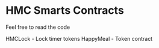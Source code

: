 # HMC Smarts Contracts

Feel free to read the code

HMCLock - Lock timer tokens 
HappyMeal - Token contract
